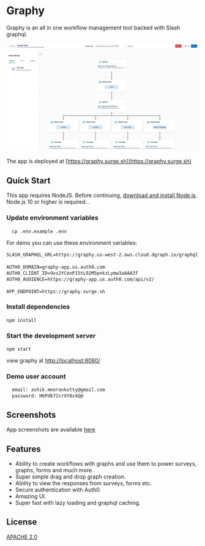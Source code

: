# Graphy

Graphy is an all in one workflow management tool backed with Slash graphql.

![Graphy Workflows](https://github.com/postbot-apps/graphy/blob/main/screenshots/Workflow%20Editor%20-%20Graph.png)

The app is deployed at [https://graphy.surge.sh](https://graphy.surge.sh)

## Quick Start


This app requires NodeJS. Before continuing, [download and install Node.js](https://nodejs.org/en/download/). Node.js 10 or higher is required.
.


### Update environment variables

```
  cp .env.example .env
```

For demo you can use these environment variables: 
```
SLASH_GRAPHQL_URL=https://graphy.us-west-2.aws.cloud.dgraph.io/graphql

AUTH0_DOMAIN=graphy-app.us.auth0.com
AUTH0_CLIENT_ID=9xs2YCenP15tL92M5pnkzLymw3aAAA3f
AUTH0_AUDIENCE=https://graphy-app.us.auth0.com/api/v2/

APP_ENDPOINT=https://graphy.surge.sh
```


### Install dependencies

```
npm install
```

### Start the development server

```
npm start
```
view graphy at [http://localhost:8080/](http://localhost:8080/)

### Demo user account

```
  email: ashik.meerankutty@gmail.com
  password: H6Pd672crXY8z4Q@
```

## Screenshots

App screenshots are available [here](https://github.com/postbot-apps/graphy/tree/main/screenshots)

## Features

- Ability to create workflows with graphs and use them to power surveys, graphs, forms and much more.
- Super simple drag and drop graph creation.
- Ability to view the responses from surveys, forms etc.
- Secure authentication with Auth0.
- Amazing UI.
- Super fast with lazy loading and graphql caching.

## License

[APACHE 2.0](http://www.apache.org/licenses/LICENSE-2.0)
